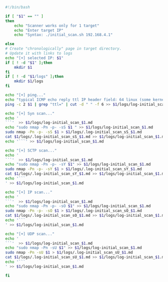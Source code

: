 ```bash
#!/bin/bash

if [ "$1" == "" ]
then
	echo "Scanner works only for 1 target"
	echo "Enter target IP"
	echo "Syntax: ./initial_scan.sh 192.168.4.1"

else
# Create "chronologically" page in target directory.
# Update it with links to logs
echo "[+] selected IP: $1"
if [ ! -d "$1" ];then
	mkdir $1
fi
if [ ! -d "$1/logs" ];then
	mkdir $1/logs
fi

echo "[+] ping..."
echo "typical ICMP echo reply ttl IP header field: 64 linux (some kernels 255), 128 windows, 255 solaris&networking dev."
ping -c 2 $1 | grep "ttl=" | cut -d " " -f 6 >> $1/logs/log-initial_scan_$1.md

echo "[+] Syn scan..."
echo '
```'  >> $1/logs/log-initial_scan_$1.md
echo "sudo nmap -Pn -p- -sS $1 " >> $1/logs/log-initial_scan_$1.md
sudo nmap -Pn -p- -sS $1 > $1/logs/.log-initial_scan_sS_$1.md
cat $1/logs/.log-initial_scan_sS_$1.md >> $1/logs/log-initial_scan_$1.md
echo '```' >> $1/logs/log-initial_scan_$1.md

echo "[+] SCTP scan..."
echo '
```'  >> $1/logs/log-initial_scan_$1.md
echo "sudo nmap -Pn -p- -sY $1" >> $1/logs/log-initial_scan_$1.md
sudo nmap -Pn -p- -sY $1 > $1/logs/.log-initial_scan_sY_$1.md
cat $1/logs/.log-initial_scan_sY_$1.md >> $1/logs/log-initial_scan_$1.md
echo '```
' >> $1/logs/log-initial_scan_$1.md

echo "[+] IP scan..."
echo '
```'  >> $1/logs/log-initial_scan_$1.md
echo "sudo nmap -Pn -p- -sO $1" >> $1/logs/log-initial_scan_$1.md
sudo nmap -Pn -p- -sO $1 > $1/logs/.log-initial_scan_sO_$1.md
cat $1/logs/.log-initial_scan_sO_$1.md >> $1/logs/log-initial_scan_$1.md
echo '```
' >> $1/logs/log-initial_scan_$1.md

echo "[+] UDP scan..."
echo '
```'  >> $1/logs/log-initial_scan_$1.md
echo "sudo nmap -Pn -sU $1" >> $1/logs/log-initial_scan_$1.md
sudo nmap -Pn -sU $1 > $1/logs/.log-initial_scan_sU_$1.md
cat $1/logs/.log-initial_scan_sU_$1.md >> $1/logs/log-initial_scan_$1.md
echo '```
' >> $1/logs/log-initial_scan_$1.md

fi

```